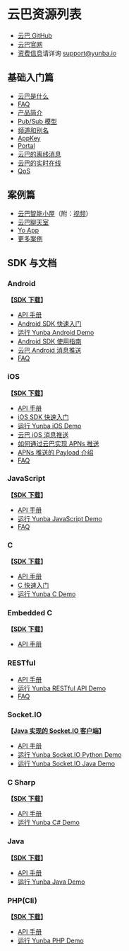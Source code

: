 # 云巴资源列表

- [云巴 GitHub](https://github.com/yunba)
- [云巴官网](http://yunba.io)
- [资费信息](http://yunba.io/pricing/)请详询 support@yunba.io

## 基础入门篇
- [云巴是什么](https://github.com/yunba/kb/blob/master/云巴是什么.md)
- [FAQ](https://github.com/yunba/docs/blob/master/support/faq/faq.md)
- [产品简介](https://github.com/yunba/docs/blob/master/products/product_briefing.md)
- [Pub/Sub 模型](https://github.com/yunba/kb/blob/master/PubSub.md)
- [频道和别名](https://github.com/yunba/kb/blob/master/频道和别名.md)
- [AppKey](https://github.com/yunba/kb/blob/master/AppKey.md)
- [Portal](https://github.com/yunba/kb/blob/master/Portal.md)
- [云巴的离线消息](https://github.com/yunba/kb/blob/master/云巴的离线消息.md)
- [云巴的实时在线](https://github.com/yunba/kb/blob/master/Presence.md)
- [QoS](https://github.com/yunba/kb/blob/master/QoS.md)

## 案例篇
- [云巴智能小屋](https://github.com/yunbademo/yunba-smarthome)（附：[视频](http://www.tudou.com/programs/view/BYpGTDNi72E/)）
- [云巴聊天室](https://github.com/yunbademo/yunba-chatroom)
- [Yo App](https://github.com/yunbademo/YunBa-Yo)
- [更多案例](https://github.com/yunbademo)

## SDK 与文档

### Android
**【[SDK 下载](https://raw.githubusercontent.com/yunba/yunba-sdk-releases/master/Android/YunBa-Android-sdk-1.4.5.zip)】**
- [API 手册](http://yunba.io/docs2/Android_API_Reference/)
- [Android SDK 快速入门](http://yunba.io/docs2/Android_Quick_Start/)
- [运行 Yunba Android Demo](https://github.com/yunba/docs/blob/master/quickstart/demo/Demo_Android.md)
- [Android SDK 使用指南](https://github.com/yunba/docs/blob/master/sdk/Android_SDK_tutorial.md)
- [云巴 Android 消息推送](https://github.com/yunba/kb/blob/master/云巴%20Android%20消息推送.md)
- [FAQ](https://github.com/yunba/docs/blob/master/support/faq/faq.md#android-sdk)

### iOS
**【[SDK 下载](https://raw.githubusercontent.com/yunba/yunba-sdk-releases/master/iOS/YunBa-iOS-sdk-1.6.2.zip)】**
- [API 手册](http://yunba.io/docs2/iOS_API_Reference/)
- [iOS SDK 快速入门](http://yunba.io/docs2/iOS_Quick_Start/)
- [运行 Yunba iOS Demo](https://github.com/yunba/docs/blob/master/quickstart/demo/Demo_iOS.md)
- [云巴 iOS 消息推送](https://github.com/yunba/kb/blob/master/云巴%20iOS%20消息推送.md)
- [如何通过云巴实现 APNs 推送](https://github.com/yunba/kb/blob/master/如何通过云巴实现%20APNs%20推送.md)
- [APNs 推送的 Payload 介绍](https://github.com/yunba/kb/blob/master/APNs/Payload.md)
- [FAQ](https://github.com/yunba/docs/blob/master/support/faq/faq.md#ios-sdk)

### JavaScript
**【[SDK 下载](https://github.com/yunba/yunba-javascript-sdk)】**
- [API 手册](http://yunba.io/docs2/Javascript_SDK/)
- [运行 Yunba JavaScript Demo](https://github.com/yunba/docs/blob/master/quickstart/demo/Demo_JavaScript.md)
- [FAQ](https://github.com/yunba/docs/blob/master/support/faq/faq.md#javascript-sdk)

### C
**【[SDK 下载](https://github.com/yunba/yunba-c-sdk)】**
- [API 手册](http://yunba.io/docs2/C-API/)
- [C 快速入门](http://yunba.io/docs2/C_Quick_Start/)
- [运行 Yunba C Demo](https://github.com/yunba/docs/blob/master/quickstart/demo/Demo_C.md)

### Embedded C
**【[SDK 下载](https://github.com/yunba/yunba-embedded-c-sdk)】**
- [API 手册](https://github.com/yunba/docs/blob/master/Embeded-C-API.md)

### RESTful
- [API 手册](http://yunba.io/docs2/restful_Quick_Start/)
- [运行 Yunba RESTful API Demo](https://github.com/yunba/docs/blob/master/quickstart/demo/Demo_RESTful.md)
- [FAQ](https://github.com/yunba/docs/blob/master/support/faq/faq.md#restful-api)

### Socket.IO
**【[Java 实现的 Socket.IO 客户端](https://github.com/yunba/yunba-socket.io-java-sdk)】**
- [API 手册](http://yunba.io/docs2/socket.io_API/)
- [运行 Yunba Socket.IO Python Demo](https://github.com/yunba/docs/blob/master/quickstart/demo/Demo_SocketIO_Python.md)
- [运行 Yunba Socket.IO Java Demo](https://github.com/yunba/docs/blob/master/quickstart/demo/Demo_SocketIO_Java.md)

### C Sharp
**【[SDK 下载](https://github.com/yunba/yunba-csharp-sdk)】**
- [API 手册](https://github.com/yunba/yunba-csharp-sdk/blob/master/README.md)
- [运行 Yunba C# Demo](https://github.com/yunba/docs/blob/master/quickstart/demo/Demo_CSharp.md)

### Java
**【[SDK 下载](https://github.com/yunba/yunba-java-sdk)】**
- [API 手册](https://github.com/yunba/docs/blob/master/Java_API_Reference.md)
- [运行 Yunba Java Demo](https://github.com/yunba/docs/blob/master/quickstart/demo/Demo_Java.md)

### PHP(Cli)
**【[SDK 下载](https://github.com/yunba/yunba-php-sdk)】**
- [API 手册](https://github.com/yunba/yunba-php-sdk/blob/master/README.md)
- [运行 Yunba PHP Demo](https://github.com/yunba/docs/blob/master/quickstart/demo/Demo_PHP.md)

